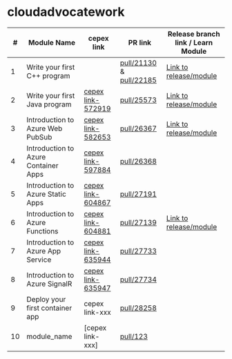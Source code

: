 # cloudadvocatework

| # | Module Name | cepex link | PR link | Release branch link / Learn Module |
|---|-------------|------------|---------|---------------------|
| 1 | Write your first C++ program |            | [pull/21130](https://github.com/MicrosoftDocs/learn-pr/pull/21130) & [pull/22185](https://github.com/MicrosoftDocs/learn-pr/pull/22185) | [Link to release/module](https://docs.microsoft.com/en-us/learn/modules/cpp-first-program/) |          |
| 2 | Write your first Java program | [cepex link-572919](https://ceapex.visualstudio.com/CPS/_workitems/edit/572919) | [pull/25573](https://github.com/MicrosoftDocs/learn-pr/pull/25573) | [Link to release/module](https://review.docs.microsoft.com/en-us/learn/modules/java-write-your-first-program/?branch=NEW-java-write-your-first-program) |          |
| 3 | Introduction to Azure Web PubSub | [cepex link-582653](https://ceapex.visualstudio.com/CPS/_workitems/edit/582653) | [pull/26367](https://github.com/MicrosoftDocs/learn-pr/pull/26367/) | [Link to release/module](https://learn.microsoft.com/en-us/training/modules/introduction-to-azure-web-pubsub/)                    |
| 4 | Introduction to Azure Container Apps | [cepex link-597884](https://ceapex.visualstudio.com/CPS/_workitems/edit/597884) | [pull/26368](https://github.com/MicrosoftDocs/learn-pr/pull/26368/) |     |
| 5 | Introduction to Azure Static Apps | [cepex link-604867](https://ceapex.visualstudio.com/CPS/_workitems/edit/604867) | [pull/27191](https://github.com/MicrosoftDocs/learn-pr/pull/27191) |     |
| 6 | Introduction to Azure Functions | [cepex link-604881](https://ceapex.visualstudio.com/CPS/_workitems/edit/604881) | [pull/27139](https://github.com/MicrosoftDocs/learn-pr/pull/27139) | [Link to release/module](https://learn.microsoft.com/en-us/training/modules/intro-azure-functions/)    |
| 7 | Introduction to Azure App Service | [cepex link-635944](https://ceapex.visualstudio.com/CPS/_workitems/edit/635944) | [pull/27733](https://github.com/MicrosoftDocs/learn-pr/pull/27733) |      |
| 8 | Introduction to Azure SignalR | [cepex link-635947](https://ceapex.visualstudio.com/CPS/_workitems/edit/635947) | [pull/27734](https://github.com/MicrosoftDocs/learn-pr/pull/27734) |      |
| 9 | Deploy your first container app | cepex link-xxx | [pull/28258](https://github.com/MicrosoftDocs/learn-pr/pull/28258) |      |
| 10 | module_name | [cepex link-xxx] | [pull/123]() |      |

<!--


| 10 | module_name | [cepex link-xxx] | [pull/123]() |      |
| 11 | module_name | [cepex link-xxx] | [pull/123]() |      |

-->  
